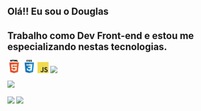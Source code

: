 ## Olá!! Eu sou o Douglas 
## Trabalho como Dev Front-end e estou me especializando nestas tecnologias.
<img src="https://raw.githubusercontent.com/github/explore/80688e429a7d4ef2fca1e82350fe8e3517d3494d/topics/html/html.png" alt="html-logo" width=30px/> <img src="https://raw.githubusercontent.com/github/explore/80688e429a7d4ef2fca1e82350fe8e3517d3494d/topics/css/css.png" alt="css-logo" width=30px /> <img src="https://raw.githubusercontent.com/github/explore/80688e429a7d4ef2fca1e82350fe8e3517d3494d/topics/javascript/javascript.png" alt="Java-Script-logo" width=25px/> 
<img src="https://upload.wikimedia.org/wikipedia/commons/thumb/a/a7/React-icon.svg/2300px-React-icon.svg.png" width=30px/>
<div>
<a href="https://github.com/DouglasB2022"/>
  <img height="180em" src="https://github-readme-stats.vercel.app/api?username=DouglasB2022&show_icons=true&theme=dark&include_all_commits=true&count_private=true"/>
  </div>
  <br>
  <div>
    <a href = "mailto:douglasoliveirab11@gmail.com"><img src="https://img.shields.io/badge/-Gmail-%23333?style=for-the-badge&logo=gmail&logoColor=white" target="_blank"></a>
        <a href="https://www.linkedin.com/in/douglas-oliveira-128349150/" target="_blank"><img src="https://img.shields.io/badge/-LinkedIn-%230077B5?style=for-the-badge&logo=linkedin&logoColor=white" target="_blank"></a>
  <div/>

<!---
DouglasB2022/DouglasB2022 is a ✨ special ✨ repository because its `README.md` (this file) appears on your GitHub profile.
You can click the Preview link to take a look at your changes.
--->
